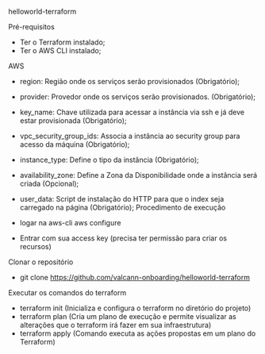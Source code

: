  helloworld-terraform

Pré-requisitos

- Ter o Terraform instalado;
- Ter o AWS CLI instalado;
 
 AWS

- region: Região onde os serviços serão provisionados (Obrigatório);
- provider: Provedor onde os serviços serão provisionados. (Obrigatório);
- key_name: Chave utilizada para acessar a instância via ssh e já deve estar provisionada (Obrigatório);
- vpc_security_group_ids: Associa a instância ao security group para acesso da máquina (Obrigatório);
- instance_type: Define o tipo da instância (Obrigatório);
- availability_zone: Define a Zona da Disponibilidade onde a instância será criada (Opcional);
- user_data: Script de instalação do HTTP para que o index seja carregado na página (Obrigatório);
 Procedimento de execução

- logar na aws-cli aws configure
- Entrar com sua access key (precisa ter permissão para criar os recursos)
 
 Clonar o repositório

- git clone https://github.com/valcann-onboarding/helloworld-terraform
 
 Executar os comandos do terraform

- terraform init (Inicializa e configura o terraform no diretório do projeto)
- terraform plan (Cria um plano de execução e permite visualizar as alterações que o terraform irá fazer em sua infraestrutura)
- terraform apply (Comando executa as ações propostas em um plano do Terraform)
